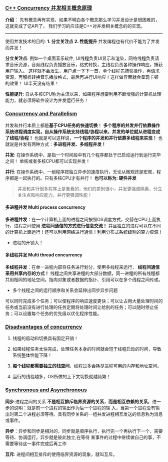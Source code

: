 ### [C++ Concurrency 并发相关概念原理](#)
**介绍**： 先有概念再有实现，如果不明白各个概念那么学习并发设计是很困难的，这就变成了记API了， 我们学习的应该是C++对并发相关概念的的实现。

-----
使用并发技术的目的: **1.  分立关注点**  **2. 性能提升**  并发编程也有代价不能为了并发而并发！

**分立关注点**:  例如一个桌面音乐软件, UI线程负责UI显示和渲染，网络线程负责请求音乐资源，音频线程负责播放音乐，格式转换，主线程负责各种操作响应，捕获用户输入。
这样就不会发生，用户点一下下一首，单个线程先捕获操作，再请求资源，再解析转换音乐播放格式，最后再进行UI响应！这样做界面就会呈现卡顿的效果！ UI半天没有结果！

**性能提升**: 自从多核CPU称为主流以来，如果程序想要利用不断增强的计算机处理能力，就必须将软件设计为并发运行任务！


### [Concurrency and Parallelism](#)
并发和并行本质上都是**基于CPU任务的快速切换**！ **多个程序的并发并行依靠操作系统进程调度实现，自从操作系统支持线程/协程以来，并发的单位就从进程变成了线程/协程！** 也就是可以这样说，**一个程序的并发和并行依靠多线程来实现！** 也就说是并发有两种方式：**多进程并发、多线程并发！**

**并发**:  在操作系统中，是指一个时间段中有几个程序都处于已启动运行到运行完毕之间！ 单核或者多核CPU都可以实现并发！

**并行**: 在操作系统中，一组程序按独立异步的速度执行，无论从微观还是宏观，程序都是一起执行的。只有多核CPU才有并行！  **也可以称为: 硬件并发**



> 并发和并行很多程序上是重叠的，他们的差别很小，并发更强调隔离，分立关注点和响应能力，并行更强调性能！

#### 多进程并发 Multi process concurrency
**多进程并发**：在一个计算机上面的进程之间按照OS调度方式，交替在CPU上面执行，进程之间使用 **进程间通信的方式进行信息交流！** 并且独立的进程可以在不同的计算机上面运行！还可以利用网络进行通信！利用分布式系统级别的算力资源！

* 进程的开销大！



#### 多线程并发 Multi thread concurrency
**多线程并发**：在单一进程内部将任务进行划分，使用多线程来运行， **线程间通信采用共享内存的方式！** 线程之间共享进程的大部分数据，同一进程的所有线程都共用相同的地址空间。指向对象或者数据的指针、引用可以在多个线程之间传递。

* 多个线程之间的运行顺序和关系会延伸出同步异步问题

可以同时完成多个任务；可以使程序的响应速度更快；可以让占用大量处理时间的任务或当前没有进行处理的任务定期将处理时间让给别的任务；可以随时停止任务；可以设置每个任务的优先级以优化程序性能。

### [Disadvantages of concurrency](#)
1. 线程的启动和切换具有固定开销！

2. 如果线程任务太快完成，处理任务本身的时间就会短于线程启动的时间，导致系统整体性能下降！

3. **每个线程都需要独立的栈空间**，线程过多会耗尽进程可用的内存和地址空间。

4. 运行的线程越多，OS所做的上下文切换就越频繁！

   

### [Synchronous and Asynchronous](#)
**同步**:进程之间的关系 **不是相互排斥临界资源的关系**，**而是相互依赖的关系**。进一步的说明：就是前一个进程的输出作为后一个进程的输 入，当第一个进程没有输出时第二个进程必须等待。具有同步关系的一组并发进程相互发送的信息称为消息或事件。

**异步**：异步和同步是相对的，同步就是顺序执行，执行完一个再执行下一个，需要等待、协调运行。异步就是彼此独立,在等待 某事件的过程中继续做自己的事，不需要等待这一事件完成后再工作

**互斥**: 进程间相互排斥的使用临界资源的现象，就叫互斥。

